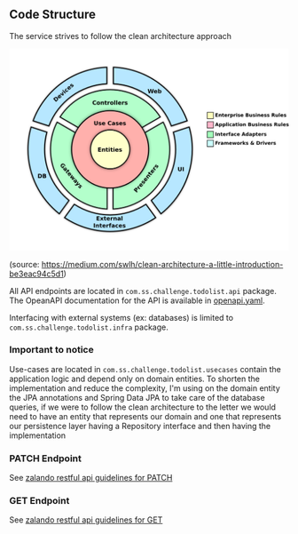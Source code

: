 ## Code Structure

The service strives to follow the clean architecture approach

![clean architecture diagram](docs/clean_architecture.png)

(source: https://medium.com/swlh/clean-architecture-a-little-introduction-be3eac94c5d1)

All API endpoints are located in `com.ss.challenge.todolist.api` package. The OpeanAPI documentation for the API is available in [openapi.yaml](openapi.yaml).

Interfacing with external systems (ex: databases) is limited to `com.ss.challenge.todolist.infra` package.

### Important to notice
Use-cases are located in `com.ss.challenge.todolist.usecases` contain the application logic and depend only on domain entities. 
To shorten the implementation and reduce the complexity, I'm using on the domain entity the JPA annotations and Spring Data JPA to take care of the database queries,
if we were to follow the clean architecture to the letter we would need to have an entity that represents our domain and one that represents our persistence layer having a Repository interface
and then having the implementation


### PATCH Endpoint

See [zalando restful api guidelines for PATCH](https://opensource.zalando.com/restful-api-guidelines/#patch)

### GET Endpoint
See [zalando restful api guidelines for GET](https://opensource.zalando.com/restful-api-guidelines/#get)